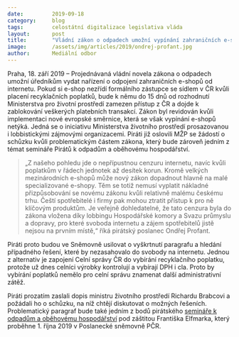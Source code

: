 ```yaml
---
date:         2019-09-18
category:     blog
tags:         celostátní digitalizace legislativa vláda
layout:       post
title:        "Vládní zákon o odpadech umožní vypínání zahraničních e-shopů, upozorňují Piráti"
image:        /assets/img/articles/2019/ondrej-profant.jpg
author:       Mediální odbor
---
```


 


Praha, 18. září 2019 – Projednávaná vládní novela zákona o odpadech umožní úředníkům vydat nařízení o odpojení zahraničních e-shopů od internetu. Pokud si e-shop nezřídí formálního zástupce se sídlem v ČR kvůli placení recyklačních poplatků, bude k němu do 15 dnů od rozhodnutí Ministerstva pro životní prostředí zamezen přístup z ČR a dojde k zablokování veškerých platebních transakcí. Zákon byl revidován kvůli implementaci nové evropské směrnice, která se však vypínání e-shopů netýká. Jedná se o iniciativu Ministerstva životního prostředí prosazovanou i lobbistickými zájmovými organizacemi. Piráti již oslovili MŽP se žádostí o schůzku kvůli problematickým částem zákona, který bude zároveň jedním z témat semináře Pirátů k odpadům a oběhovému hospodářství.

 

> „Z našeho pohledu jde o nepřípustnou cenzuru internetu, navíc kvůli poplatkům v řádech jednotek až desítek korun. Kromě velkých mezinárodních e-shopů může nový zákon dopadnout hlavně na malé specializované e-shopy. Těm se totiž nemusí vyplatit nákladné přizpůsobování se novému zákonu kvůli relativně malému českému trhu. Čeští spotřebitelé i firmy pak mohou ztratit přístup k pro ně klíčovým produktům. Je veřejně dohledatelné, že tato cenzura byla do zákona vložena díky lobbingu Hospodářské komory a Svazu průmyslu a dopravy, pro které svoboda internetu a zájem spotřebitelů jistě nejsou na prvním místě,“ říká pirátský poslanec Ondřej Profant.

 

Piráti proto budou ve Sněmovně usilovat o vyškrtnutí paragrafu a hledání případného řešení, které by nezasahovalo do svobody na internetu. Jednou z alternativ je zapojení Celní správy ČR do vybírání recyklačního poplatku, protože už dnes celníci výrobky kontrolují a vybírají DPH i cla. Proto by vybírání poplatků nemělo pro celní správu znamenat další administrativní zátěž. 

 

Piráti prozatím zaslali dopis ministru životního prostředí Richardu Brabcovi a požádali ho o schůzku, na níž chtějí diskutovat o možných řešeních. Problematický paragraf bude také jedním z bodů pirátského [semináře k odpadům a oběhovému hospodářství](https://www.obehovehospodarstvi.eu/seminar-obehove-hospodarstvi-2019/) pod záštitou Františka Elfmarka, který proběhne 1. října 2019 v Poslanecké sněmovně PČR.
